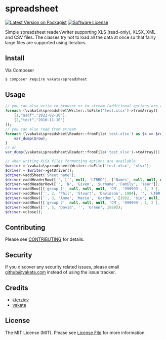 # spreadsheet

[![Latest Version on Packagist][ico-version]][link-packagist]
[![Software License][ico-license]](LICENSE.md)

Simple spreadsheet reader/writer supporting XLS (read-only), XLSX, XML and CSV files. 
The classes try not to load all the data at once so that fairly large files are supported using iterators.

## Install

Via Composer

``` bash
$ composer require vakata/spreadsheet
```

## Usage

``` php
// you can also write to browser or to stream (additional options are available for each format)
foreach (\vakata\spreadsheet\Writer::toFile('test.xlsx')->fromArray([
    [1,"asdf","2022-02-10"],
    [2,"test","2010-11-10"]
]);
// you can also read from stream
foreach (\vakata\spreadsheet\Reader::fromFile('test.xlsx') as $k => $row) {
    var_dump($row);
}
// or
var_dump(\vakata\spreadsheet\Reader::fromFile('test.xlsx')->toArray());

// when writing XLSX files formatting options are available
$writer = \vakata\spreadsheet\Writer::toFile('test.xlsx', 'xlsx');
$driver = $writer->getDriver();
$driver->addSheet('Sheet name');
$driver->addHeaderRow(['', ['', null, 'LTBRD'], ['Names', null, null, null, 'c', null, 3], '', '', ''], false, false);
$driver->addHeaderRow(['', '№', 'Given', 'Surname','Family', 'Year']);
$driver->addRow([['group 1', null, null, null, 'CM', '999999', 1, 3 ], 1, 'Leopold', 'Sarah', 'Johnson', 1981], 'b');
$driver->addRow(['', 2, 'Phil', 'Stuart', 'Davidson', 1984], '', 'LTBR', '009900');
$driver->addRow(['', 3, 'Anne', 'Marie', 'Gordon', [1992, 'biu', null, null, null, '00FF00']]);
$driver->addRow([['group 2', null, null, null, 'CM', '999999', 1, 2 ], 4, 'George', '', 'Black', 1978]);
$driver->addRow(['', 5, 'David', '', 'Green', 1989]);
$driver->close();
```

## Contributing

Please see [CONTRIBUTING](CONTRIBUTING.md) for details.

## Security

If you discover any security related issues, please email github@vakata.com instead of using the issue tracker.

## Credits

- [kterziev][link-mainauthor]
- [vakata][link-author]

## License

The MIT License (MIT). Please see [License File](LICENSE.md) for more information.

[ico-version]: https://img.shields.io/packagist/v/vakata/spreadsheet.svg?style=flat-square
[ico-license]: https://img.shields.io/badge/license-MIT-brightgreen.svg?style=flat-square
[ico-downloads]: https://img.shields.io/packagist/dt/vakata/spreadsheet.svg?style=flat-square

[link-packagist]: https://packagist.org/packages/vakata/spreadsheet
[link-downloads]: https://packagist.org/packages/vakata/spreadsheet
[link-mainauthor]: https://github.com/kterziev
[link-author]: https://github.com/vakata

